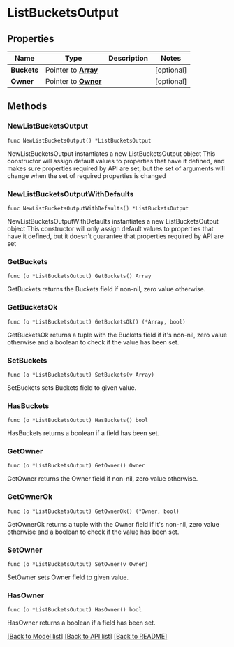 # ListBucketsOutput

## Properties

Name | Type | Description | Notes
------------ | ------------- | ------------- | -------------
**Buckets** | Pointer to [**Array**](array.md) |  | [optional] 
**Owner** | Pointer to [**Owner**](Owner.md) |  | [optional] 

## Methods

### NewListBucketsOutput

`func NewListBucketsOutput() *ListBucketsOutput`

NewListBucketsOutput instantiates a new ListBucketsOutput object
This constructor will assign default values to properties that have it defined,
and makes sure properties required by API are set, but the set of arguments
will change when the set of required properties is changed

### NewListBucketsOutputWithDefaults

`func NewListBucketsOutputWithDefaults() *ListBucketsOutput`

NewListBucketsOutputWithDefaults instantiates a new ListBucketsOutput object
This constructor will only assign default values to properties that have it defined,
but it doesn't guarantee that properties required by API are set

### GetBuckets

`func (o *ListBucketsOutput) GetBuckets() Array`

GetBuckets returns the Buckets field if non-nil, zero value otherwise.

### GetBucketsOk

`func (o *ListBucketsOutput) GetBucketsOk() (*Array, bool)`

GetBucketsOk returns a tuple with the Buckets field if it's non-nil, zero value otherwise
and a boolean to check if the value has been set.

### SetBuckets

`func (o *ListBucketsOutput) SetBuckets(v Array)`

SetBuckets sets Buckets field to given value.

### HasBuckets

`func (o *ListBucketsOutput) HasBuckets() bool`

HasBuckets returns a boolean if a field has been set.

### GetOwner

`func (o *ListBucketsOutput) GetOwner() Owner`

GetOwner returns the Owner field if non-nil, zero value otherwise.

### GetOwnerOk

`func (o *ListBucketsOutput) GetOwnerOk() (*Owner, bool)`

GetOwnerOk returns a tuple with the Owner field if it's non-nil, zero value otherwise
and a boolean to check if the value has been set.

### SetOwner

`func (o *ListBucketsOutput) SetOwner(v Owner)`

SetOwner sets Owner field to given value.

### HasOwner

`func (o *ListBucketsOutput) HasOwner() bool`

HasOwner returns a boolean if a field has been set.


[[Back to Model list]](../README.md#documentation-for-models) [[Back to API list]](../README.md#documentation-for-api-endpoints) [[Back to README]](../README.md)


